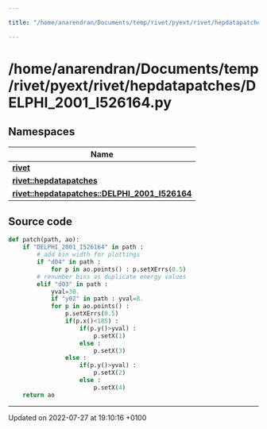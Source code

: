 ```yaml
---

title: "/home/anarendran/Documents/temp/rivet/pyext/rivet/hepdatapatches/DELPHI_2001_I526164.py"

---
```


# /home/anarendran/Documents/temp/rivet/pyext/rivet/hepdatapatches/DELPHI_2001_I526164.py



## Namespaces

| Name           |
| -------------- |
| **[rivet](http://example.org/namespaces/namespacerivet/)**  |
| **[rivet::hepdatapatches](http://example.org/namespaces/namespacerivet_1_1hepdatapatches/)**  |
| **[rivet::hepdatapatches::DELPHI_2001_I526164](http://example.org/namespaces/namespacerivet_1_1hepdatapatches_1_1delphi__2001__i526164/)**  |




## Source code

```python
def patch(path, ao):
    if "DELPHI_2001_I526164" in path :
        # add bin width for plottings
        if "d04" in path :
            for p in ao.points() : p.setXErrs(0.5)
        # renumber bins as duplicate energy values
        elif "d03" in path :
            yval=30.
            if "y02" in path : yval=8.
            for p in ao.points() :
                p.setXErrs(0.5)
                if(p.x()<185) :
                    if(p.y()>yval) :
                        p.setX(1)
                    else :
                        p.setX(3)
                else :
                    if(p.y()>yval) :
                        p.setX(2)
                    else :
                        p.setX(4)
    return ao
```


-------------------------------

Updated on 2022-07-27 at 19:10:16 +0100
